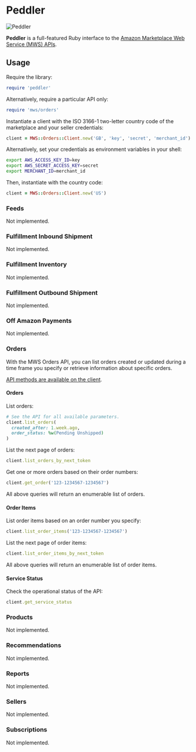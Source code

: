 # Peddler

![Peddler][1]

**Peddler** is a full-featured Ruby interface to the [Amazon Marketplace Web
Service (MWS) APIs][2].

## Usage

Require the library:

```ruby
require 'peddler'
```

Alternatively, require a particular API only:

```ruby
require 'mws/orders'
```

Instantiate a client with the ISO 3166-1 two-letter country code of the
marketplace and your seller credentials:

```ruby
client = MWS::Orders::Client.new('GB', 'key', 'secret', 'merchant_id')
```

Alternatively, set your credentials as environment variables in your shell:

```sh
export AWS_ACCESS_KEY_ID=key
export AWS_SECRET_ACCESS_KEY=secret
export MERCHANT_ID=merchant_id
```

Then, instantiate with the country code:

```ruby
client = MWS::Orders::Client.new('US')
```

### Feeds

Not implemented.

### Fulfillment Inbound Shipment

Not implemented.

### Fulfillment Inventory

Not implemented.

### Fulfillment Outbound Shipment

Not implemented.

### Off Amazon Payments

Not implemented.

### Orders

With the MWS Orders API, you can list orders created or updated during a time
frame you specify or retrieve information about specific orders.

[API methods are available on the client][3].

#### Orders

List orders:

```ruby
# See the API for all available parameters.
client.list_orders(
  created_after: 1.week.ago,
  order_status: %w(Pending Unshipped)
)
```

List the next page of orders:

```ruby
client.list_orders_by_next_token
```

Get one or more orders based on their order numbers:

```ruby
client.get_order('123-1234567-1234567')
```

All above queries will return an enumerable list of orders.

#### Order Items

List order items based on an order number you specify:

```ruby
client.list_order_items('123-1234567-1234567')
```

List the next page of order items:

```ruby
client.list_order_items_by_next_token
```

All above queries will return an enumerable list of order items.

#### Service Status

Check the operational status of the API:

```ruby
client.get_service_status
```

### Products

Not implemented.

### Recommendations

Not implemented.

### Reports

Not implemented.

### Sellers

Not implemented.

### Subscriptions

Not implemented.

[1]: http://f.cl.ly/items/0W3V0A1Z110Q0x461b3H/mussels.jpeg
[2]: https://developer.amazonservices.com/gp/mws/docs.html
[3]: https://github.com/papercavalier/peddler/blob/master/lib/mws/orders/client.rb
